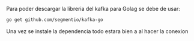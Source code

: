Para poder descargar la libreria del kafka para Golag se debe de usar:

```bash 
go get github.com/segmentio/kafka-go
```
Una vez se instale la dependencia todo estara bien a al hacer la conexion 